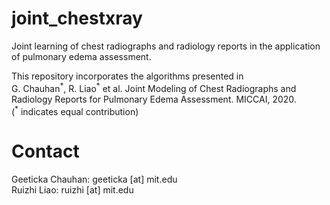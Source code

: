 # joint_chestxray

Joint learning of chest radiographs and radiology reports in the application of pulmonary edema assessment. <br />

This repository incorporates the algorithms presented in <br />
G. Chauhan<sup>\*</sup>, R. Liao<sup>\*</sup> et al. Joint Modeling of Chest Radiographs and Radiology Reports for Pulmonary Edema Assessment. MICCAI, 2020. <br />
(<sup>\*</sup> indicates equal contribution)

# Contact

Geeticka Chauhan: geeticka [at] mit.edu <br />
Ruizhi Liao: ruizhi [at] mit.edu
